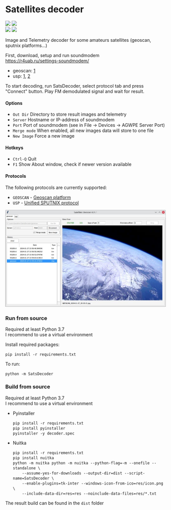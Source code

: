 # Satellites decoder

![](https://img.shields.io/github/v/release/baskiton/SatsDecoder?label=stable)
![](https://img.shields.io/endpoint?url=https://gist.githubusercontent.com/baskiton/7270038ca73e8e5f1acea6280cc8a416/raw/satsdecoder-pre.json)  
![](https://img.shields.io/github/downloads/baskiton/SatsDecoder/total?label=downloads%40total)
![](https://img.shields.io/github/downloads/baskiton/SatsDecoder/latest/total)

Image and Telemetry decoder for some amateurs satellites (geoscan, sputnix platforms...)

First, download, setup and run soundmodem  
https://r4uab.ru/settings-soundmodem/  
* geoscan: [1](https://r4uab.ru/program/modem/geoscan.zip)
* usp: [1](http://viewnok.sputnix.ru/lib/exe/fetch.php?media=gmskusp.zip), [2](http://uz7.ho.ua/gmskusp.zip)

To start decoding, run SatsDecoder, select protocol tab and press "Connect" button. Play FM demodulated signal
and wait for result.

#### Options
* `Out Dir` Directory to store result images and telemetry
* `Server` Hostname or IP-address of soundmodem
* `Port` Port of soundmodem (see in File -> Devices -> AGWPE Server Port)
* `Merge mode` When enabled, all new images data will store to one file
* `New Image` Force a new image


#### Hotkeys
* `Ctrl-Q` Quit
* `F1` Show About window, check if newer version available


#### Protocols
The following protocols are currently supported:
* `GEOSCAN` - [Geoscan platform](https://download.geoscan.aero/site-files/%D0%9F%D1%80%D0%BE%D1%82%D0%BE%D0%BA%D0%BE%D0%BB%20%D0%BF%D0%B5%D1%80%D0%B5%D0%B4%D0%B0%D1%87%D0%B8%20%D1%82%D0%B5%D0%BB%D0%B5%D0%BC%D0%B5%D1%82%D1%80%D0%B8%D0%B8.pdf)
* `USP` - [Unified SPUTNIX protocol](https://sputnix.ru/tpl/docs/amateurs/%D0%9E%D0%BF%D0%B8%D1%81%D0%B0%D0%BD%D0%B8%D0%B5%20%D0%BF%D1%80%D0%BE%D1%82%D0%BE%D0%BA%D0%BE%D0%BB%D0%B0%20USP%20v1.04.pdf)

![](doc/Screenshot.jpg)


### Run from source
Required at least Python 3.7  
I recommend to use a virtual environment

Install required packages:
```commandline
pip install -r requirements.txt
```

To run:
```commandline
python -m SatsDecoder
```


### Build from source
Required at least Python 3.7  
I recommend to use a virtual environment

* Pyinstaller
    ```commandline
    pip install -r requirements.txt
    pip install pyinstaller
    pyinstaller -y decoder.spec
    ```

* Nuitka
    ```commandline
    pip install -r requirements.txt
    pip install nuitka
    python -m nuitka python -m nuitka --python-flag=-m --onefile --standalone \
        --assume-yes-for-downloads --output-dir=dist --script-name=SatsDecoder \
        --enable-plugins=tk-inter --windows-icon-from-ico=res/icon.png \
        --include-data-dir=res=res --noinclude-data-files=res/*.txt
    ```

The result build can be found in the `dist` folder